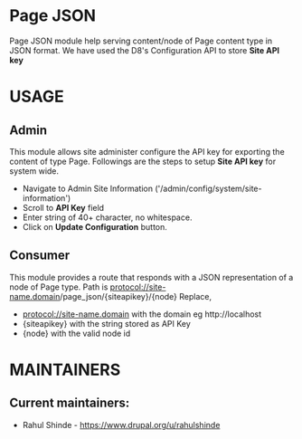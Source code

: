 # Page JSON

Page JSON module help serving content/node of Page content type in JSON format.
We have used the D8's Configuration API to store **Site API key**

# USAGE
## Admin
This module allows site administer configure the API key for exporting the content of type Page.
Followings are the steps to setup **Site API key** for system wide.
* Navigate to Admin Site Information ('/admin/config/system/site-information')
* Scroll to **API Key** field
* Enter string of 40+ character, no whitespace.
* Click on **Update Configuration** button.

## Consumer
This module provides a route that responds with a JSON representation of a node of Page type.
Path is <protocol://site-name.domain>/page_json/{siteapikey}/{node}
Replace,
* <protocol://site-name.domain> with the domain eg http://localhost
* {siteapikey} with the string stored as API Key
* {node} with the valid node id


# MAINTAINERS
## Current maintainers:
 * Rahul Shinde - https://www.drupal.org/u/rahulshinde
